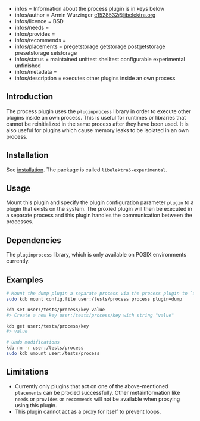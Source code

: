 - infos = Information about the process plugin is in keys below
- infos/author = Armin Wurzinger <e1528532@libelektra.org>
- infos/licence = BSD
- infos/needs =
- infos/provides =
- infos/recommends =
- infos/placements = pregetstorage getstorage postgetstorage presetstorage setstorage
- infos/status = maintained unittest shelltest configurable experimental unfinished
- infos/metadata =
- infos/description = executes other plugins inside an own process

## Introduction

The process plugin uses the `pluginprocess` library in order to execute other plugins
inside an own process.
This is useful for runtimes or libraries that cannot be reinitialized in the same process
after they have been used.
It is also useful for plugins which cause memory leaks to be isolated in an own process.

## Installation

See [installation](/doc/INSTALL.md).
The package is called `libelektra5-experimental`.

## Usage

Mount this plugin and specify the plugin configuration parameter `plugin` to a plugin that exists on
the system. The proxied plugin will then be executed in a separate process and this plugin handles
the communication between the processes.

## Dependencies

The `pluginprocess` library, which is only available on POSIX environments currently.

## Examples

```sh
# Mount the dump plugin a separate process via the process plugin to `user:/examples/process`
sudo kdb mount config.file user:/tests/process process plugin=dump

kdb set user:/tests/process/key value
#> Create a new key user:/tests/process/key with string "value"

kdb get user:/tests/process/key
#> value

# Undo modifications
kdb rm -r user:/tests/process
sudo kdb umount user:/tests/process
```

## Limitations

- Currently only plugins that act on one of the above-mentioned `placements` can be proxied
  successfully. Other metainformation like `needs` or `provides` or `recommends` will not be
  available when proxying using this plugin.
- This plugin cannot act as a proxy for itself to prevent loops.

